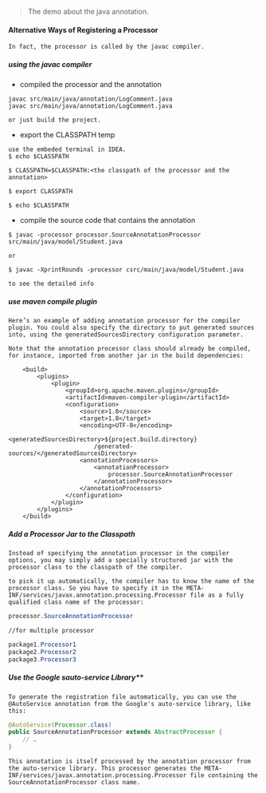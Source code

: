> The demo about the java annotation.   

#### **Alternative Ways of Registering a Processor**

```
In fact, the processor is called by the javac compiler.	
```



#####  using the javac compiler 

* compiled the processor and the annotation 

```
javac src/main/java/annotation/LogComment.java
javac src/main/java/annotation/LogComment.java

or just build the project.
```



* export the CLASSPATH temp

```
use the embeded terminal in IDEA.
$ echo $CLASSPATH

$ CLASSPATH=$CLASSPATH:<the classpath of the processor and the annotation>

$ export CLASSPATH

$ echo $CLASSPATH
```



* compile the source code that contains the annotation

```
$ javac -processor processor.SourceAnnotationProcessor src/main/java/model/Student.java

or

$ javac -XprintRounds -processor csrc/main/java/model/Student.java

to see the detailed info
```



##### use maven compile plugin

```
Here’s an example of adding annotation processor for the compiler plugin. You could also specify the directory to put generated sources into, using the generatedSourcesDirectory configuration parameter.

Note that the annotation processor class should already be compiled, for instance, imported from another jar in the build dependencies:
```

```
    <build>
        <plugins>
            <plugin>
                <groupId>org.apache.maven.plugins</groupId>
                <artifactId>maven-compiler-plugin</artifactId>
                <configuration>
                    <source>1.8</source>
                    <target>1.8</target>
                    <encoding>UTF-8</encoding>
                    <generatedSourcesDirectory>${project.build.directory}
                        /generated-sources/</generatedSourcesDirectory>
                    <annotationProcessors>
                        <annotationProcessor>
                            processor.SourceAnnotationProcessor
                        </annotationProcessor>
                    </annotationProcessors>
                </configuration>
            </plugin>
        </plugins>
    </build>
```



##### Add a Processor Jar to the Classpath

```
Instead of specifying the annotation processor in the compiler options, you may simply add a specially structured jar with the processor class to the classpath of the compiler.
```

```
to pick it up automatically, the compiler has to know the name of the processor class. So you have to specify it in the META-INF/services/javax.annotation.processing.Processor file as a fully qualified class name of the processor:
```

```java
processor.SourceAnnotationProcessor
```

```
//for multiple processor
```

```java
package1.Processor1
package2.Processor2
package3.Processor3
```







##### Use the Google sauto-service Library**

```
To generate the registration file automatically, you can use the @AutoService annotation from the Google's auto-service library, like this:
```

```java
@AutoService(Processor.class)
public SourceAnnotationProcessor extends AbstractProcessor {
    // …
}
```

 ```
This annotation is itself processed by the annotation processor from the auto-service library. This processor generates the META-INF/services/javax.annotation.processing.Processor file containing the SourceAnnotationProcessor class name.
 ```



